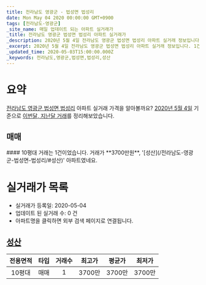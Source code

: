 ```yaml
---
title: 전라남도 영광군 - 법성면 법성리
date: Mon May 04 2020 00:00:00 GMT+0900
tags: [전라남도-영광군]
_site_name: 매일 업데이트 되는 아파트 실거래가
_title: 전라남도 영광군 법성면 법성리 아파트 실거래가
_description: 2020년 5월 4일 전라남도 영광군 법성면 법성리 아파트 실거래 정보입니다. 1건 아파트 정보가 있습니다.
_excerpt: 2020년 5월 4일 전라남도 영광군 법성면 법성리 아파트 실거래 정보입니다. 1건 아파트 정보가 있습니다.
_updated_time: 2020-05-03T15:00:00.000Z
_keywords: 전라남도,영광군,법성면,법성리,성산
---
```





# 요약
<ins>전라남도 영광군 법성면 법성리</ins> 아파트 실거래 가격을 알아볼까요? <ins>2020년 5월 4일</ins> 기준으로 <ins>이번달, 지난달 거래</ins>를 정리해보았습니다.

## 매매
<div class="container">
<div class="twelve columns" markdown="1">
#### 10평대
거래는 1건이었습니다. 거래가 **3700만원**, '[성산](/전라남도-영광군-법성면-법성리/#성산)' 아파트였네요.
</div>
</div>



# 실거래가 목록
- 실거래가 등록일: 2020-05-04
- 업데이트 된 실거래 수: 0 건
- 아파트명을 클릭하면 외부 검색 페이지로 연결됩니다.

## [성산](#성산)

|전용면적|타입|거래수|최고가|평균가|최저가|
|:---:|:---:|:---:|:---:|:---:|:---:|
|10평대|<span class="deal-type-1">매매</span>|1|3700만|3700만|3700만|

<br/>



